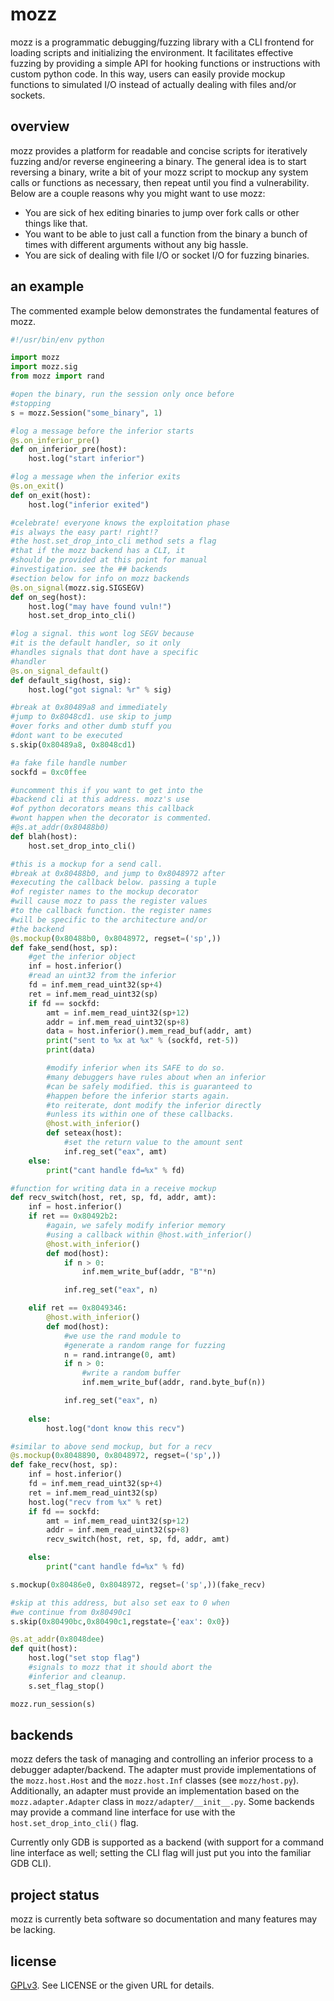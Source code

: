 # mozz
mozz is a programmatic debugging/fuzzing library with 
a CLI frontend for loading scripts and initializing the
environment. It facilitates effective fuzzing by providing
a simple API for hooking functions or instructions with
custom python code. In this way, users can easily provide
mockup functions to simulated I/O instead of actually dealing
with files and/or sockets.

## overview
mozz provides a platform for readable and concise
scripts for iteratively fuzzing and/or reverse engineering 
a binary. The general idea is to start reversing a binary,
write a bit of your mozz script to mockup any system calls
or functions as necessary, then repeat until you find a 
vulnerability. Below are a couple reasons why you might
want to use mozz:

 * You are sick of hex editing binaries to jump over fork
   calls or other things like that.
 * You want to be able to just call a function from the binary
   a bunch of times with different arguments without any big
   hassle.
 * You are sick of dealing with file I/O or socket I/O
   for fuzzing binaries.

## an example
The commented example below demonstrates the fundamental features
of mozz.
```python
#!/usr/bin/env python

import mozz
import mozz.sig
from mozz import rand

#open the binary, run the session only once before
#stopping
s = mozz.Session("some_binary", 1)

#log a message before the inferior starts
@s.on_inferior_pre()
def on_inferior_pre(host):
	host.log("start inferior")

#log a message when the inferior exits
@s.on_exit()
def on_exit(host):
	host.log("inferior exited")

#celebrate! everyone knows the exploitation phase
#is always the easy part! right!?
#the host.set_drop_into_cli method sets a flag
#that if the mozz backend has a CLI, it
#should be provided at this point for manual
#investigation. see the ## backends
#section below for info on mozz backends
@s.on_signal(mozz.sig.SIGSEGV)
def on_seg(host):
	host.log("may have found vuln!")
	host.set_drop_into_cli()

#log a signal. this wont log SEGV because
#it is the default handler, so it only
#handles signals that dont have a specific
#handler
@s.on_signal_default()
def default_sig(host, sig):
	host.log("got signal: %r" % sig)

#break at 0x80489a8 and immediately
#jump to 0x8048cd1. use skip to jump
#over forks and other dumb stuff you 
#dont want to be executed
s.skip(0x80489a8, 0x8048cd1)

#a fake file handle number
sockfd = 0xc0ffee

#uncomment this if you want to get into the
#backend cli at this address. mozz's use
#of python decorators means this callback
#wont happen when the decorator is commented.
#@s.at_addr(0x80488b0)
def blah(host):
	host.set_drop_into_cli()

#this is a mockup for a send call.
#break at 0x80488b0, and jump to 0x8048972 after
#executing the callback below. passing a tuple
#of register names to the mockup decorator
#will cause mozz to pass the register values
#to the callback function. the register names
#will be specific to the architecture and/or
#the backend
@s.mockup(0x80488b0, 0x8048972, regset=('sp',))
def fake_send(host, sp):
	#get the inferior object
	inf = host.inferior() 
	#read an uint32 from the inferior
	fd = inf.mem_read_uint32(sp+4)
	ret = inf.mem_read_uint32(sp)
	if fd == sockfd:
		amt = inf.mem_read_uint32(sp+12)
		addr = inf.mem_read_uint32(sp+8)
		data = host.inferior().mem_read_buf(addr, amt)
		print("sent to %x at %x" % (sockfd, ret-5))
		print(data)

		#modify inferior when its SAFE to do so.
		#many debuggers have rules about when an inferior
		#can be safely modified. this is guaranteed to 
		#happen before the inferior starts again.
		#to reiterate, dont modify the inferior directly
		#unless its within one of these callbacks.
		@host.with_inferior()
		def seteax(host):
			#set the return value to the amount sent
			inf.reg_set("eax", amt)
	else:
		print("cant handle fd=%x" % fd)

#function for writing data in a receive mockup
def recv_switch(host, ret, sp, fd, addr, amt):
	inf = host.inferior()
	if ret == 0x80492b2:
		#again, we safely modify inferior memory
		#using a callback within @host.with_inferior()
		@host.with_inferior()
		def mod(host):
			if n > 0:
				inf.mem_write_buf(addr, "B"*n)

			inf.reg_set("eax", n)

	elif ret == 0x8049346:
		@host.with_inferior()
		def mod(host):
			#we use the rand module to 
			#generate a random range for fuzzing
			n = rand.intrange(0, amt)
			if n > 0:
				#write a random buffer
				inf.mem_write_buf(addr, rand.byte_buf(n))

			inf.reg_set("eax", n)
			
	else:
		host.log("dont know this recv")

#similar to above send mockup, but for a recv
@s.mockup(0x8048890, 0x8048972, regset=('sp',))
def fake_recv(host, sp):
	inf = host.inferior() 
	fd = inf.mem_read_uint32(sp+4)
	ret = inf.mem_read_uint32(sp)
	host.log("recv from %x" % ret)
	if fd == sockfd:
		amt = inf.mem_read_uint32(sp+12)
		addr = inf.mem_read_uint32(sp+8)
		recv_switch(host, ret, sp, fd, addr, amt)

	else:
		print("cant handle fd=%x" % fd)

s.mockup(0x80486e0, 0x8048972, regset=('sp',))(fake_recv)

#skip at this address, but also set eax to 0 when
#we continue from 0x80490c1
s.skip(0x80490bc,0x80490c1,regstate={'eax': 0x0})

@s.at_addr(0x8048dee)
def quit(host):
	host.log("set stop flag")
	#signals to mozz that it should abort the
	#inferior and cleanup.
	s.set_flag_stop()

mozz.run_session(s)
```

## backends
mozz defers the task of managing and controlling an inferior
process to a debugger adapter/backend. The adapter must provide
implementations of the `mozz.host.Host` and the `mozz.host.Inf`
classes (see `mozz/host.py`). Additionally, an adapter must
provide an implementation based on the `mozz.adapter.Adapter`
class in `mozz/adapter/__init__.py`. Some backends may provide
a command line interface for use with the `host.set_drop_into_cli()`
flag.

Currently only GDB is supported as a backend (with support
for a command line interface as well; setting the CLI flag
will just put you into the familiar GDB CLI).

## project status
mozz is currently beta software so documentation and many 
features may be lacking.

## license
[GPLv3](http://www.gnu.org/licenses/gpl-3.0.html). See LICENSE or the 
given URL for details.  

